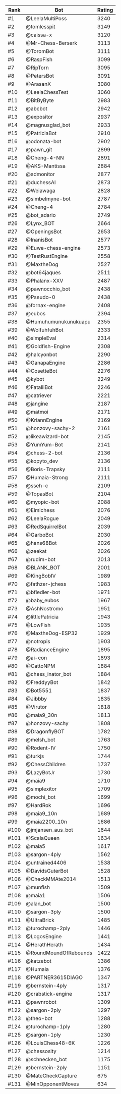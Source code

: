 Rank|Bot|Rating
---|---|---
#1|@LeelaMultiPoss|3240
#2|@tomlesspit|3149
#3|@caissa-x|3120
#4|@Mr-Chess-Berserk|3113
#5|@ToromBot|3111
#6|@RaspFish|3099
#7|@RipTorn|3095
#8|@PetersBot|3091
#9|@ArasanX|3080
#10|@LeelaChessTest|3060
#11|@BitByByte|2983
#12|@abcbot|2942
#13|@expositor|2937
#14|@magnusglad_bot|2933
#15|@PatriciaBot|2910
#16|@odonata-bot|2902
#17|@pawn_git|2899
#18|@Cheng-4-NN|2891
#19|@AKS-Mantissa|2884
#20|@admonitor|2877
#21|@duchessAI|2873
#22|@Weiawaga|2828
#23|@simbelmyne-bot|2787
#24|@Cheng-4|2784
#25|@bot_adario|2749
#26|@Lynx_BOT|2664
#27|@OpeningsBot|2653
#28|@InanisBot|2577
#29|@Euwe-chess-engine|2573
#30|@TestRustEngine|2558
#31|@MaxtheDog|2527
#32|@bot64jaques|2511
#33|@Phalanx-XXV|2487
#34|@pawnocchio_bot|2438
#35|@Pseudo-0|2438
#36|@fornax-engine|2408
#37|@eubos|2394
#38|@Humuhumunukunukuapu|2355
#39|@WolfuhfuhBot|2333
#40|@simpleEval|2314
#41|@Goldfish-Engine|2308
#42|@halcyonbot|2290
#43|@GanapaEngine|2286
#44|@CosetteBot|2276
#45|@kybot|2249
#46|@FataliiBot|2246
#47|@catriever|2221
#48|@jangine|2187
#49|@matmoi|2171
#50|@KriannEngine|2169
#51|@honzovy-sachy-2|2161
#52|@likeawizard-bot|2145
#53|@YumYum-Bot|2141
#54|@chess-2-bot|2136
#55|@kopyto_dev|2136
#56|@Boris-Trapsky|2111
#57|@Humaia-Strong|2111
#58|@sseh-c|2109
#59|@TopasBot|2104
#60|@myopic-bot|2088
#61|@Elmichess|2076
#62|@LeelaRogue|2049
#63|@RedSquirrelBot|2039
#64|@GarboBot|2030
#65|@hans68Bot|2026
#66|@zeekat|2026
#67|@rudim-bot|2013
#68|@BLANK_BOT|2001
#69|@KingBobIV|1989
#70|@fathzer-jchess|1983
#71|@bfiedler-bot|1971
#72|@baby_eubos|1967
#73|@AshNostromo|1951
#74|@littlePatricia|1943
#75|@LowFish|1935
#76|@MaxtheDog-ESP32|1929
#77|@notropis|1903
#78|@RadianceEngine|1895
#79|@ai-con|1893
#80|@CattoNPM|1884
#81|@chess_inator_bot|1884
#82|@FreddyyBot|1842
#83|@Bot5551|1837
#84|@Jibbby|1835
#85|@Virutor|1818
#86|@maia9_30n|1813
#87|@honzovy-sachy|1808
#88|@DragonflyBOT|1782
#89|@melsh_bot|1763
#90|@Rodent-IV|1750
#91|@turkjs|1744
#92|@ChessChildren|1737
#93|@LazyBotJr|1730
#94|@maia9|1710
#95|@simplexitor|1709
#96|@mochi_bot|1699
#97|@HardRok|1696
#98|@maia9_10n|1689
#99|@maia2200_10n|1686
#100|@jmjansen_aus_bot|1644
#101|@ScalaQueen|1634
#102|@maia5|1617
#103|@sargon-4ply|1562
#104|@untrained4406|1538
#105|@DavidsGuterBot|1528
#106|@CheckMMAte2014|1513
#107|@munfish|1509
#108|@maia1|1506
#109|@alan_bot|1500
#110|@sargon-3ply|1500
#111|@UltraBrick|1485
#112|@turochamp-2ply|1446
#113|@LogosEngine|1441
#114|@HerathHerath|1434
#115|@RoundMoundOfRebounds|1422
#116|@katzebot|1386
#117|@Humaia|1376
#118|@PARTNER3615DIAGO|1347
#119|@bernstein-4ply|1317
#120|@crabstick-engine|1317
#121|@pawnrobot|1309
#122|@sargon-2ply|1297
#123|@theo-bot|1288
#124|@turochamp-1ply|1280
#125|@sargon-1ply|1230
#126|@LouisChess48-6K|1226
#127|@chessosity|1214
#128|@schnecken_bot|1175
#129|@bernstein-2ply|1151
#130|@MateCheckCapture|675
#131|@MinOpponentMoves|634
